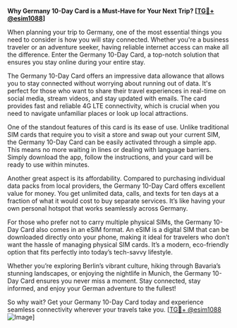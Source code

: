 **Why Germany 10-Day Card is a Must-Have for Your Next Trip? [[TG💪+ @esim1088](https://t.me/s/esim1088)]**

When planning your trip to Germany, one of the most essential things you need to consider is how you will stay connected. Whether you're a business traveler or an adventure seeker, having reliable internet access can make all the difference. Enter the Germany 10-Day Card, a top-notch solution that ensures you stay online during your entire stay.

The Germany 10-Day Card offers an impressive data allowance that allows you to stay connected without worrying about running out of data. It's perfect for those who want to share their travel experiences in real-time on social media, stream videos, and stay updated with emails. The card provides fast and reliable 4G LTE connectivity, which is crucial when you need to navigate unfamiliar places or look up local attractions.

One of the standout features of this card is its ease of use. Unlike traditional SIM cards that require you to visit a store and swap out your current SIM, the Germany 10-Day Card can be easily activated through a simple app. This means no more waiting in lines or dealing with language barriers. Simply download the app, follow the instructions, and your card will be ready to use within minutes.

Another great aspect is its affordability. Compared to purchasing individual data packs from local providers, the Germany 10-Day Card offers excellent value for money. You get unlimited data, calls, and texts for ten days at a fraction of what it would cost to buy separate services. It’s like having your own personal hotspot that works seamlessly across Germany.

For those who prefer not to carry multiple physical SIMs, the Germany 10-Day Card also comes in an eSIM format. An eSIM is a digital SIM that can be downloaded directly onto your phone, making it ideal for travelers who don’t want the hassle of managing physical SIM cards. It’s a modern, eco-friendly option that fits perfectly into today’s tech-savvy lifestyle.

Whether you’re exploring Berlin’s vibrant culture, hiking through Bavaria’s stunning landscapes, or enjoying the nightlife in Munich, the Germany 10-Day Card ensures you never miss a moment. Stay connected, stay informed, and enjoy your German adventure to the fullest!

So why wait? Get your Germany 10-Day Card today and experience seamless connectivity wherever your travels take you. [[TG💪+ @esim1088](https://t.me/s/esim1088) ![Image](https://i.postimg.cc/Y0z9fWf4/image.png)]